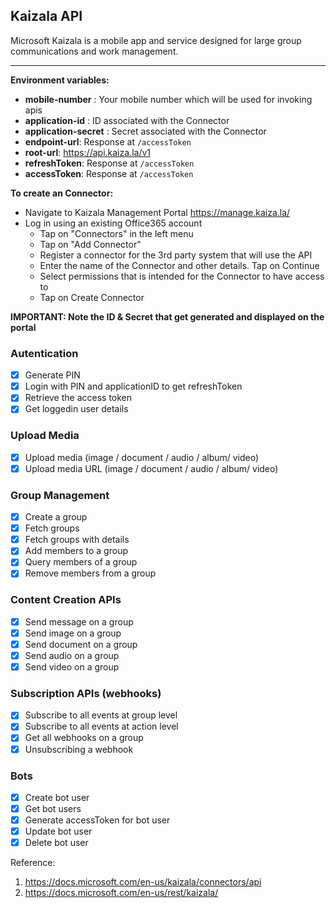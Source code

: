 ## Kaizala API

Microsoft Kaizala is a mobile app and service designed for large group communications and work management. 

---
**Environment variables:**

* **mobile-number** : Your mobile number which will be used for invoking apis
* **application-id** : ID associated with the Connector
* **application-secret** : Secret associated with the Connector
* **endpoint-url**: Response at `/accessToken` 
* **root-url**: https://api.kaiza.la/v1
* **refreshToken**: Response at `/accessToken` 
* **accessToken**: Response at `/accessToken` 

**To create an Connector:**
* Navigate to Kaizala Management Portal https://manage.kaiza.la/
* Log in using an existing Office365 account
  * Tap on "Connectors" in the left menu
  * Tap on "Add Connector"
  * Register a connector for the 3rd party system that will use the API
  * Enter the name of the Connector and other details. Tap on Continue
  * Select permissions that is intended for the Connector to have access to
  * Tap on Create Connector

**IMPORTANT: Note the ID & Secret that get generated and displayed on the portal**

### Autentication
 - [x] Generate PIN
 - [x] Login with PIN and applicationID to get refreshToken
 - [x] Retrieve the access token
 - [x] Get loggedin user details

### Upload Media
- [x] Upload media (image / document / audio / album/ video)
- [x] Upload media URL (image / document / audio / album/ video)

### Group Management
- [x] Create a group
- [x] Fetch groups
- [x] Fetch groups with details
- [x] Add members to a group
- [x] Query members of a group
- [x] Remove members from a group

### Content Creation APIs
 - [x] Send message on a group
 - [x] Send image on a group
 - [x] Send document on a group
 - [x] Send audio on a group
 - [x] Send video on a group
 
### Subscription APIs (webhooks)
- [x] Subscribe to all events at group level
- [x] Subscribe to all events at action level
- [x] Get all webhooks on a group
- [x] Unsubscribing a webhook

### Bots
- [x] Create bot user
- [x] Get bot users
- [x] Generate accessToken for bot user
- [x] Update bot user
- [x] Delete bot user

Reference:

1. https://docs.microsoft.com/en-us/kaizala/connectors/api
2. https://docs.microsoft.com/en-us/rest/kaizala/
